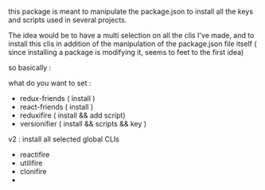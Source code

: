 this package is meant to manipulate the package.json to install all the keys and scripts used in several projects.

The idea would be to have a multi selection on all the clis I've made, and to install this clis in addition of the manipulation of the package.json file itself ( since installing a package is modifying it, seems to feet to the first idea)

so basically :

what do you want to set :
- redux-friends ( install )
- react-friends ( install )
- reduxifire ( install && add script)
- versionifier ( install && scripts && key )

v2 : install all selected global CLIs
- reactifire
- utilifire
- clonifire
- 